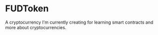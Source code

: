 # FUDToken
A cryptocurrency I'm currently creating for learning smart contracts and more about cryptocurrencies.
